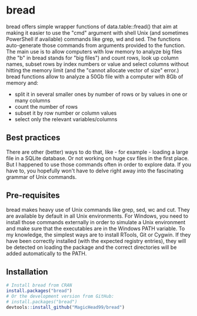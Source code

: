 # bread

bread offers simple wrapper functions of data.table::fread() that aim at making it easier to use the "cmd" argument 
with shell Unix (and sometimes PowerShell if available) commands like grep, wd and sed. The functions 
auto-generate those commands from arguments provided to the function.
The main use is to allow computers with low memory to analyze big files (the "b" in bread stands for "big files") and count 
rows, look up column names, subset rows by index numbers or value and select columns without hitting the memory limit (and 
the "cannot allocate vector of size" error.)
bread functions allow to analyze a 50Gb file with a computer with 8Gb of memory and:
 - split it in several smaller ones by number of rows or by values in one or many columns
 - count the number of rows
 - subset it by row number or column values
 - select only the relevant variables/columns

## Best practices
There are other (better) ways to do that, like - for example - loading a large file in a SQLite database. 
Or not working on huge csv files in the first place. But I happened to use those commands often in order to explore data. 
If you have to, you hopefully won't have to delve right away into the fascinating grammar of Unix commands.

## Pre-requisites
bread makes heavy use of Unix commands like grep, sed, wc and cut. They are available by default in all Unix environments.
For Windows, you need to install those commands externally in order to simulate a Unix environment and make sure that the executables are in the Windows PATH variable.
To my knowledge, the simplest ways are to install RTools, Git or Cygwin. If they have been correctly installed (with the expected registry entries), they will be detected on loading the package and the correct directories will be added automatically to the PATH.

## Installation
```r
# Install bread from CRAN
install.packages("bread")
# Or the development version from GitHub:
# install.packages("bread")
devtools::install_github("MagicHead99/bread")
```
